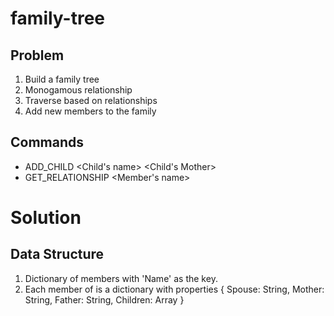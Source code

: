 # family-tree

## Problem
1. Build a family tree
2. Monogamous relationship
3. Traverse based on relationships
4. Add new members to the family

## Commands
* ADD_CHILD <Child's name> <Child's Mother>
* GET_RELATIONSHIP <Member's name> <Relation Ship Name>


# Solution

## Data Structure
1. Dictionary of members with 'Name' as the key.
2. Each member of is a dictionary with properties { Spouse: String, Mother: String, Father: String, Children: Array }
